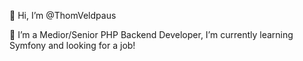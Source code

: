 👋 Hi, I’m @ThomVeldpaus

🌱 I’m a Medior/Senior PHP Backend Developer, I’m currently learning Symfony and looking for a job! 
